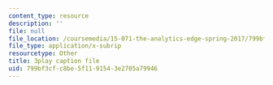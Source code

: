 ```yaml
---
content_type: resource
description: ''
file: null
file_location: /coursemedia/15-071-the-analytics-edge-spring-2017/799bf3cfc8be5f1191543e2705a79946_1i5TDkri78Y.vtt
file_type: application/x-subrip
resourcetype: Other
title: 3play caption file
uid: 799bf3cf-c8be-5f11-9154-3e2705a79946
---
```

